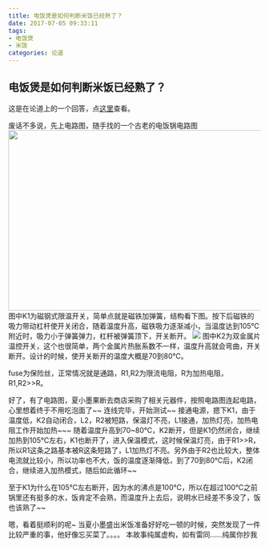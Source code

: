 ```yaml
---
title: 电饭煲是如何判断米饭已经熟了？
date: 2017-07-05 09:33:11
tags: 
- 电饭煲
- 米饭
categories: 论道
---
```

## 电饭煲是如何判断米饭已经熟了？

这是在论道上的一个回答，点<a href="https://www.lundao.com/question/2093?answer_id=3913#answer_3913">这里</a>查看。

<!--more-->

废话不多说，先上电路图，随手找的一个古老的电饭锅电路图
 <img class="alignnone" src="https://www.lundao.com/uploads/answer/20161116//01468116a0046193f7e7fd296ae78535.png" width="541" height="360" />
图中K1为磁钢式限温开关，简单点就是磁铁加弹簧，结构看下图。按下后磁铁的吸力带动杠杆使开关闭合，随着温度升高，磁铁吸力逐渐减小，当温度达到105℃附近时，吸力小于弹簧弹力，杠杆被弹簧顶下，开关断开。
 <img src="https://www.lundao.com/uploads/answer/20161116//4ae269fb4cb29673abb6bc071c22b6c7.jpg" heigh="280"/>
图中K2为双金属片温控开关，这个也很简单，两个金属片热胀系数不一样，温度升高就会弯曲，开关断开。设计的时候，使开关断开的温度大概是70到80℃。
 
fuse为保险丝，正常情况就是通路，R1,R2为限流电阻，R为加热电阻，R1,R2>>R。
 
好了，有了电路图，夏小墨果断去商店采购了相关元器件，按照电路图连起电路，心里想着终于不用吃泡面了~~
连线完毕，开始测试~~
接通电源，摁下K1，由于温度低，K2自动闭合，L2，R2被短路，保温灯不亮，L1接通，加热灯亮，加热电阻工作开始加热~~~ 随着温度升高到70~80℃，K2断开，但是K1仍然闭合，继续加热到105℃左右，K1也断开了，进入保温模式，这时候保温灯亮，由于R1>>R，所以R1这条之路基本被R这条短路了，L1加热灯不亮。另外由于R2也比较大，整体电流就比较小，所以功率也不大，饭的温度逐渐降低，到了70到80℃后，K2闭合，继续进入加热模式，随后如此循环~~
 
至于K1为什么在105℃左右断开，因为水的沸点是100℃，所以在超过100℃之前锅里还有挺多的水，饭肯定不会熟，而温度升上去后，说明水已经差不多没了，饭也该熟了~~
 
嗯，看着挺顺利的呢~
当夏小墨盛出米饭准备好好吃一顿的时候，突然发现了一件比较严重的事，他好像忘买菜了。。。。
本故事纯属虚构，如有雷同……纯属你抄我